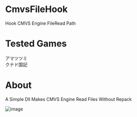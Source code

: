# CmvsFileHook
Hook CMVS Engine FileRead Path

# Tested Games
アマツツミ  
クナド国記  

# About
A Simple Dll Makes CMVS Engine Read Files Without Repack  

![image](https://github.com/Dir-A/CmvsFileHook/blob/main/test.png)
